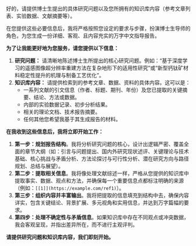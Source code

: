 好的，请提供博士生提出的具体研究问题以及您所拥有的知识库内容（参考文章列表、实验数据、文献摘要等）。

在您提供这些必要信息后，我将严格按照您设定的要求与步骤，扮演博士生导师的角色，为您生成一份详细、客观、且内容充实的万字中文指导报告。

**为了让我能更好地为您服务，请您提供以下信息：**

1.  **研究问题：** 请清晰地陈述博士生所提出的核心研究问题。例如：“基于深度学习的遥感图像超分辨率重建方法在复杂地形下的适用性研究”或“新型钙钛矿材料稳定性提升的机理与制备工艺优化”。
2.  **知识库内容：** 请提供检索到的参考文章、数据、资料的具体内容。这可以是：
    *   一系列文献的引文信息（作者、标题、期刊、年份）及您已提取的关键摘要、结论、方法或数据。
    *   内部的实验数据记录、初步分析结果。
    *   相关的理论文档、技术报告摘要。
    *   任何其他您希望我基于其生成报告的材料。

**在我收到这些信息后，我将立即开始工作：**

1.  **第一步：规划报告结构**。我将分析研究问题的核心，设计出逻辑严密、覆盖全面的章节大纲（如：引言与问题提出、国内外研究现状述评、关键理论与技术基础、核心挑战与矛盾分析、方法论探讨与可行性分析、潜在研究方向与路径规划、总结与展望）。
2.  **第二步：提取相关信息**。我将像处理文献综述一样，严格从您提供的知识库中提取事实、数据、观点和方法，并确保每一个重要信息点都标注明确的来源（例如：`[[1]](https://example.com/ref1)`）。
3.  **第三步：组织内容并丰富输出**。我将把提取的信息填充到结构中去，确保内容详实，包含关键结论、背景扩展、多元视角和实用信息，并达到万字篇幅的要求。
4.  **第四步：处理不确定性与矛盾信息**。如果知识库中存在不同观点或冲突数据，我会客观呈现，并指出差异所在，而不进行主观评判。

**请提供研究问题和知识库内容，我们即刻开始。**